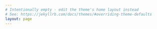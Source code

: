 ```yaml
---
# Intentionally empty - edit the theme's home layout instead
# See: https://jekyllrb.com/docs/themes/#overriding-theme-defaults
layout: page
---
```

